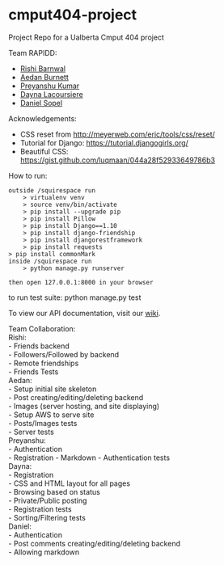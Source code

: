 # cmput404-project
Project Repo for a Ualberta Cmput 404 project

Team RAPIDD:
  - [Rishi Barnwal](https://github.com/ironcupcakes)
  - [Aedan Burnett](https://github.com/SuperSheep18)
  - [Preyanshu Kumar](https://github.com/preyansh)
  - [Dayna Lacoursiere](https://github.com/DaynaLacoursiere)
  - [Daniel Sopel](https://github.com/dsopel)


Acknowledgements:

  - CSS reset from http://meyerweb.com/eric/tools/css/reset/
  - Tutorial for Django: https://tutorial.djangogirls.org/
  - Beautiful CSS: https://gist.github.com/luqmaan/044a28f52933649786b3
  
How to run:

    outside /squirespace run
        > virtualenv venv
        > source venv/bin/activate
        > pip install --upgrade pip
        > pip install Pillow
        > pip install Django==1.10
        > pip install django-friendship
        > pip install djangorestframework
        > pip install requests
	> pip install commonMark
    inside /squirespace run
        > python manage.py runserver
        
    then open 127.0.0.1:8000 in your browser

to run test suite:
	python manage.py test

To view our API documentation, visit our [wiki](https://github.com/DaynaLacoursiere/cmput404-project/wiki).

Team Collaboration:  
	Rishi:  
	- Friends backend  
	- Followers/Followed by backend  
	- Remote friendships  
	- Friends Tests  
	Aedan:  
	- Setup initial site skeleton  
	- Post creating/editing/deleting backend  
	- Images (server hosting, and site displaying)  
	- Setup AWS to serve site  
	- Posts/Images tests  
	- Server tests  
	Preyanshu:  
	- Authentication  
	- Registration
	- Markdown 
	- Authentication tests  
	Dayna:  
	- Registration  
	- CSS and HTML layout for all pages  
	- Browsing based on status  
	- Private/Public posting   
	- Registration tests  
	- Sorting/Filtering tests  
	Daniel:  
	- Authentication  
	- Post comments creating/editing/deleting backend  
	- Allowing markdown  
	  
